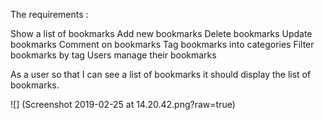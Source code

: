 
The requirements :

Show a list of bookmarks
Add new bookmarks
Delete bookmarks
Update bookmarks
Comment on bookmarks
Tag bookmarks into categories
Filter bookmarks by tag
Users manage their bookmarks

As a user
so that I can see a list of bookmarks
it should display the list of bookmarks.

![] (Screenshot 2019-02-25 at 14.20.42.png?raw=true)
